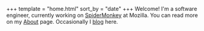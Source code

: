 +++
template = "home.html"
sort_by = "date"
+++
Welcome! I'm a software engineer, currently working on [SpiderMonkey](https://spidermonkey.dev) at Mozilla. You can read more on my [About](about/) page.
Occasionally I [blog](blog/) here.
